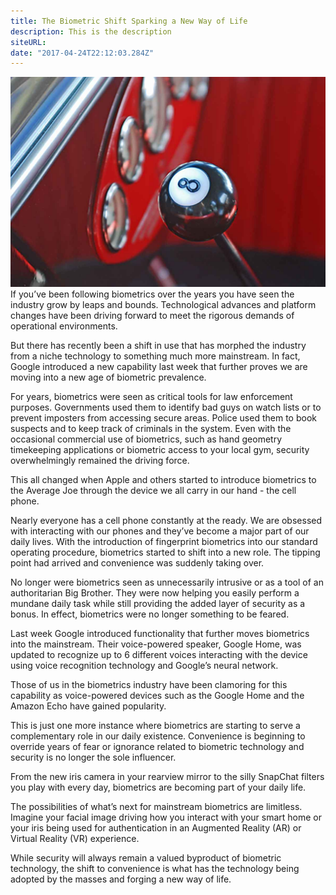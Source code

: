 ```yaml
---
title: The Biometric Shift Sparking a New Way of Life
description: This is the description
siteURL: 
date: "2017-04-24T22:12:03.284Z"
---
```


![biometric-trends](./biometric-shift.jpeg)
If you’ve been following biometrics over the years you have seen the industry grow by leaps and bounds. Technological advances and platform changes have been driving forward to meet the rigorous demands of operational environments.

But there has recently been a shift in use that has morphed the industry from a niche technology to something much more mainstream. In fact, Google introduced a new capability last week that further proves we are moving into a new age of biometric prevalence.

For years, biometrics were seen as critical tools for law enforcement purposes. Governments used them to identify bad guys on watch lists or to prevent imposters from accessing secure areas. Police used them to book suspects and to keep track of criminals in the system. Even with the occasional commercial use of biometrics, such as hand geometry timekeeping applications or biometric access to your local gym, security overwhelmingly remained the driving force.

This all changed when Apple and others started to introduce biometrics to the Average Joe through the device we all carry in our hand - the cell phone.

Nearly everyone has a cell phone constantly at the ready. We are obsessed with interacting with our phones and they’ve become a major part of our daily lives. With the introduction of fingerprint biometrics into our standard operating procedure, biometrics started to shift into a new role. The tipping point had arrived and convenience was suddenly taking over.

No longer were biometrics seen as unnecessarily intrusive or as a tool of an authoritarian Big Brother. They were now helping you easily perform a mundane daily task while still providing the added layer of security as a bonus. In effect, biometrics were no longer something to be feared.

Last week Google introduced functionality that further moves biometrics into the mainstream. Their voice-powered speaker, Google Home, was updated to recognize up to 6 different voices interacting with the device using voice recognition technology and Google’s neural network.

Those of us in the biometrics industry have been clamoring for this capability as voice-powered devices such as the Google Home and the Amazon Echo have gained popularity.

This is just one more instance where biometrics are starting to serve a complementary role in our daily existence. Convenience is beginning to override years of fear or ignorance related to biometric technology and security is no longer the sole influencer.

From the new iris camera in your rearview mirror to the silly SnapChat filters you play with every day, biometrics are becoming part of your daily life.

The possibilities of what’s next for mainstream biometrics are limitless. Imagine your facial image driving how you interact with your smart home or your iris being used for authentication in an Augmented Reality (AR) or Virtual Reality (VR) experience.

While security will always remain a valued byproduct of biometric technology, the shift to convenience is what has the technology being adopted by the masses and forging a new way of life.
